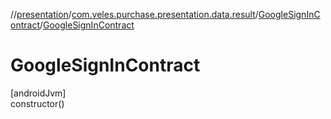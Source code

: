 //[presentation](../../../index.md)/[com.veles.purchase.presentation.data.result](../index.md)/[GoogleSignInContract](index.md)/[GoogleSignInContract](-google-sign-in-contract.md)

# GoogleSignInContract

[androidJvm]\
constructor()
